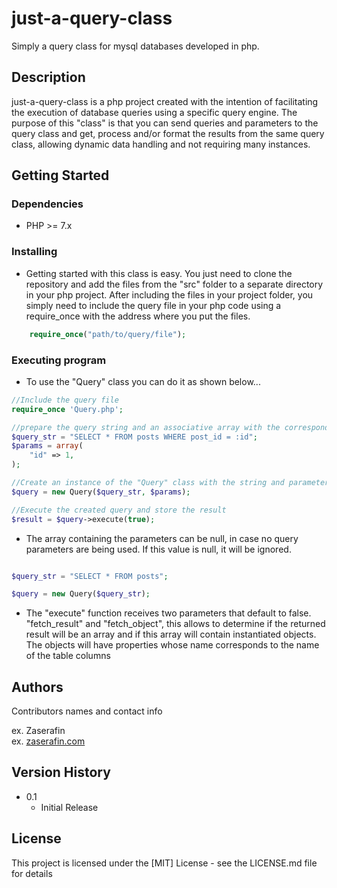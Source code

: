 # just-a-query-class

Simply a query class for mysql databases developed in php.

## Description

just-a-query-class is a php project created with the intention of facilitating the execution of database queries using a specific query engine. The purpose of this "class" is that you can send queries and parameters to the query class and get, process and/or format the results from the same query class, allowing dynamic data handling and not requiring many instances.

## Getting Started

### Dependencies

- PHP >= 7.x

### Installing

- Getting started with this class is easy. You just need to clone the repository and add the files from the "src" folder to a separate directory in your php project. After including the files in your project folder, you simply need to include the query file in your php code using a require_once with the address where you put the files.

```php
    require_once("path/to/query/file");
```

### Executing program

- To use the "Query" class you can do it as shown below...

```php
//Include the query file
require_once 'Query.php';

//prepare the query string and an associative array with the corresponding parameters
$query_str = "SELECT * FROM posts WHERE post_id = :id";
$params = array(
    "id" => 1,
);

//Create an instance of the "Query" class with the string and parameters
$query = new Query($query_str, $params);

//Execute the created query and store the result
$result = $query->execute(true);

```

- The array containing the parameters can be null, in case no query parameters are being used. If this value is null, it will be ignored.

```php

$query_str = "SELECT * FROM posts";

$query = new Query($query_str);

```

- The "execute" function receives two parameters that default to false. "fetch_result" and "fetch_object", this allows to determine if the returned result will be an array and if this array will contain instantiated objects. The objects will have properties whose name corresponds to the name of the table columns

## Authors

Contributors names and contact info

ex. Zaserafin  
ex. [zaserafin.com](https://zaserafin.com/)

## Version History

- 0.1
  - Initial Release

## License

This project is licensed under the [MIT] License - see the LICENSE.md file for details
